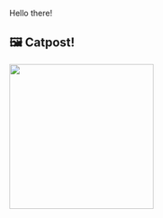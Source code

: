 Hello there!



## 🖼️ Catpost!

<sub>
    <img src="https://cdn2.thecatapi.com/images/MTU3MTg2MQ.jpg" height="256">
</sub>

